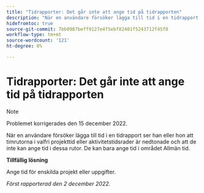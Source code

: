 ```yaml
---
title: "Tidrapporter: Det går inte att ange tid på tidrapporten"
description: "När en användare försöker lägga till tid i en tidrapport ser de att timrutorna i valfri projekttid eller aktivitetstidsrader är nedtonade och de kan inte ange tid i dessa rutor. De kan bara ange tid i området General Time."
hidefromtoc: true
source-git-commit: 7bb0987beff9127e4f5ebf82401f5243712f45f0
workflow-type: tm+mt
source-wordcount: '121'
ht-degree: 0%

---
```



# Tidrapporter: Det går inte att ange tid på tidrapporten

>[!NOTE]
>
>Problemet korrigerades den 15 december 2022.

När en användare försöker lägga till tid i en tidrapport ser han eller hon att timrutorna i valfri projekttid eller aktivitetstidsrader är nedtonade och att de inte kan ange tid i dessa rutor. De kan bara ange tid i området Allmän tid.

**Tillfällig lösning**

Ange tid för enskilda projekt eller uppgifter.

_Först rapporterad den 2 december 2022._

